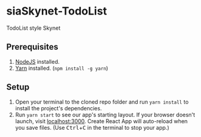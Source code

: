 # siaSkynet-TodoList
TodoList style Skynet


## Prerequisites

1. [NodeJS](https://nodejs.org/en/download/) installed.
2. [Yarn](https://yarnpkg.com/getting-started/install) installed. (`npm install -g yarn`)


## Setup

1. Open your terminal to the cloned repo folder and run `yarn install` to
   install the project's dependencies.
2. Run `yarn start` to see our app's starting layout. If your browser doesn't
   launch, visit [localhost:3000](localhost:3000). Create React App will
   auto-reload when you save files. (Use <kbd>Ctrl</kbd>+<kbd>C</kbd> in the
   terminal to stop your app.)

